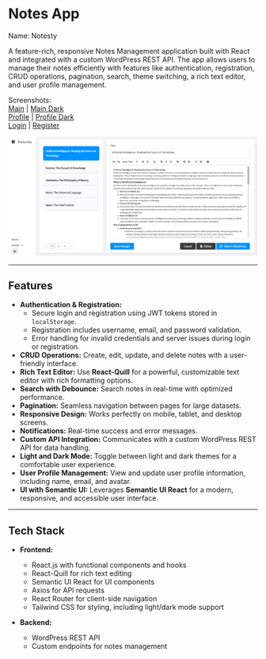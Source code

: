 # Notes App

Name: Notesty

A feature-rich, responsive Notes Management application built with React and integrated with a custom WordPress REST API. The app allows users to manage their notes efficiently with features like authentication, registration, CRUD operations, pagination, search, theme switching, a rich text editor, and user profile management.

Screenshots:    
[Main](https://github.com/DimaWide/02-pet-notify-app-react-wp/blob/main/src/img/main.png) | [Main Dark](https://github.com/DimaWide/02-pet-notify-app-react-wp/blob/main/src/img/main-dark.png)   
[Profile](https://github.com/DimaWide/02-pet-notify-app-react-wp/blob/main/src/img/profile.png) | [Profile Dark](https://github.com/DimaWide/02-pet-notify-app-react-wp/blob/main/src/img/profile-dark.png)   
[Login](https://github.com/DimaWide/02-pet-notify-app-react-wp/blob/main/src/img/login.png) | [Register](https://github.com/DimaWide/02-pet-notify-app-react-wp/blob/main/src/img/register.png)   

![Notes App Screenshot](https://github.com/DimaWide/02-pet-notify-app-react-wp/blob/main/src/img/main.png)

---

## Features

- **Authentication & Registration:**  
  - Secure login and registration using JWT tokens stored in `localStorage`.
  - Registration includes username, email, and password validation.
  - Error handling for invalid credentials and server issues during login or registration.
- **CRUD Operations:** Create, edit, update, and delete notes with a user-friendly interface.
- **Rich Text Editor:** Use **React-Quill** for a powerful, customizable text editor with rich formatting options.
- **Search with Debounce:** Search notes in real-time with optimized performance.
- **Pagination:** Seamless navigation between pages for large datasets.
- **Responsive Design:** Works perfectly on mobile, tablet, and desktop screens.
- **Notifications:** Real-time success and error messages.
- **Custom API Integration:** Communicates with a custom WordPress REST API for data handling.
- **Light and Dark Mode:** Toggle between light and dark themes for a comfortable user experience.
- **User Profile Management:** View and update user profile information, including name, email, and avatar.
- **UI with Semantic UI:** Leverages **Semantic UI React** for a modern, responsive, and accessible user interface.

---

## Tech Stack

- **Frontend:**  
  - React.js with functional components and hooks
  - React-Quill for rich text editing
  - Semantic UI React for UI components
  - Axios for API requests
  - React Router for client-side navigation
  - Tailwind CSS for styling, including light/dark mode support

- **Backend:**  
  - WordPress REST API
  - Custom endpoints for notes management
